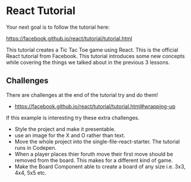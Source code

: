 # React Tutorial 

Your next goal is to follow the tutorial here: 

https://facebook.github.io/react/tutorial/tutorial.html

This tutorial creates a Tic Tac Toe game using React. This is the official React tutorial from 
Facebook. This tutorial introduces some new concepts while covering the things we talked about 
in the previous 3 lessons. 

## Challenges 

There are challenges at the end of the tutorial try and do them! 

- https://facebook.github.io/react/tutorial/tutorial.html#wrapping-up

If this example is interesting try these extra challenges. 

- Style the project and make it presentable. 
- use an image for the X and O rather than text. 
- Move the whole project into the single-file-react-starter. The tutorial runs in Codepen. 
- When a player places thier foruth move their first move should be removed from the board. 
This makes for a different kind of game. 
- Make the Board Component able to create a board of any size i.e. 3x3, 4x4, 5x5 etc. 
